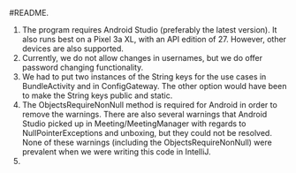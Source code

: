#README.
1. The program requires Android Studio (preferably the latest version). It also runs best
 on a Pixel 3a XL, with an API edition of 27. However, other devices are also supported.
2. Currently, we do not allow changes in usernames, but we do offer password changing 
functionality. 
3. We had to put two instances of the String keys for the use cases in BundleActivity and in 
ConfigGateway. The other option would have been to make the String keys public and static. 
4. The ObjectsRequireNonNull method is required for Android in order to remove the warnings. There
are also several warnings that Android Studio picked up in Meeting/MeetingManager
with regards to NullPointerExceptions and unboxing, but they could not be resolved. None of these 
warnings (including the ObjectsRequireNonNull) were prevalent when we were writing this code in 
IntelliJ.
5.

